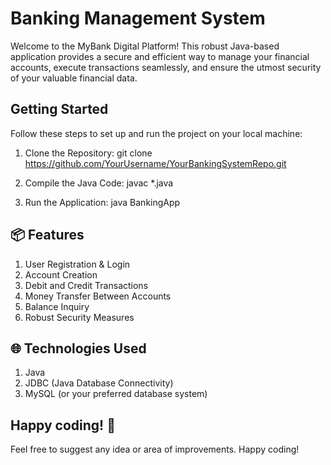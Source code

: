 
# Banking Management System

Welcome to the MyBank Digital Platform! This robust Java-based application provides a secure and efficient way to manage your financial accounts, execute transactions seamlessly, and ensure the utmost security of your valuable financial data.


## Getting Started

Follow these steps to set up and run the project on your local machine:

1. Clone the Repository: git clone https://github.com/YourUsername/YourBankingSystemRepo.git


2. Compile the Java Code: javac *.java



3. Run the Application: java BankingApp




## 📦 Features
1. User Registration & Login
2. Account Creation
3. Debit and Credit Transactions
4. Money Transfer Between Accounts
5. Balance Inquiry
6. Robust Security Measures
## 🌐 Technologies Used
1. Java
2. JDBC (Java Database Connectivity)
3. MySQL (or your preferred database system)
## Happy coding! 🎉

Feel free to suggest any idea or area of improvements. Happy coding!